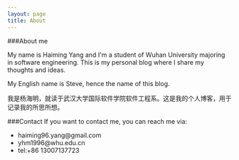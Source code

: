 ```yaml
---
layout: page
title: About
---
```



###About me
<p>My name is Haiming Yang and I'm a student of Wuhan University majoring in software engineering. This is my personal blog where I share my thoughts and ideas.</p>
<p>My English name is Steve, hence the name of this blog.</p>
<p>我是杨海明，就读于武汉大学国际软件学院软件工程系。这是我的个人博客，用于记录我的所思所想。</p>
###Contact
If you want to contact me, you can reach me via:
 <ul>
		<li>haiming96.yang@gmail.com</li>
		<li>yhm1996@whu.edu.cn</li>
		<li>tel:+86 13007137723</li>
  		
 </ul>
